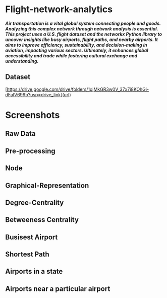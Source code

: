 # Flight-network-analytics

***Air transportation is a vital global system connecting people and goods. Analyzing this complex network through network analysis is essential. This project uses a U.S. flight dataset and the networkx Python library to uncover insights like busy airports, flight paths, and nearby airports. It aims to improve efficiency, sustainability, and decision-making in aviation, impacting various sectors. Ultimately, it enhances global accessibility and trade while fostering cultural exchange and understanding.***


## Dataset

[https://drive.google.com/drive/folders/1gjMkGR3w0V_37x7i8KOhGi-dFaIV699b?usp=drive_link](url)

# Screenshots

## Raw Data



## Pre-processing


## Node



## Graphical-Representation



## Degree-Centrality



## Betweeness Centrality



## Busisest Airport



## Shortest Path


## Airports in a state



## Airports near a particular airport
